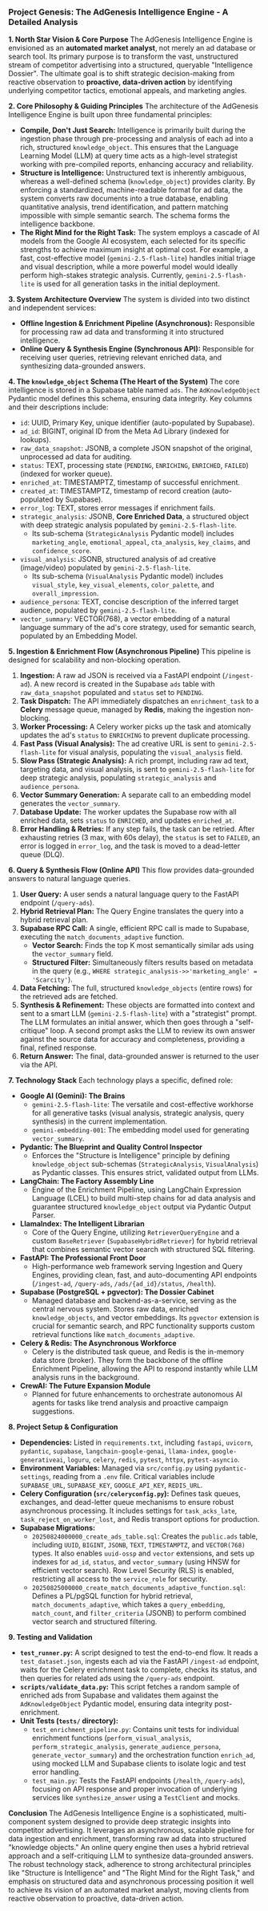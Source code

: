 ### Project Genesis: The AdGenesis Intelligence Engine - A Detailed Analysis

**1. North Star Vision & Core Purpose**
The AdGenesis Intelligence Engine is envisioned as an **automated market analyst**, not merely an ad database or search tool. Its primary purpose is to transform the vast, unstructured stream of competitor advertising into a structured, queryable "Intelligence Dossier". The ultimate goal is to shift strategic decision-making from reactive observation to **proactive, data-driven action** by identifying underlying competitor tactics, emotional appeals, and marketing angles.

**2. Core Philosophy & Guiding Principles**
The architecture of the AdGenesis Intelligence Engine is built upon three fundamental principles:

*   **Compile, Don't Just Search:** Intelligence is primarily built during the ingestion phase through pre-processing and analysis of each ad into a rich, structured `knowledge_object`. This ensures that the Language Learning Model (LLM) at query time acts as a high-level strategist working with pre-compiled reports, enhancing accuracy and reliability.
*   **Structure is Intelligence:** Unstructured text is inherently ambiguous, whereas a well-defined schema (`knowledge_object`) provides clarity. By enforcing a standardized, machine-readable format for ad data, the system converts raw documents into a true database, enabling quantitative analysis, trend identification, and pattern matching impossible with simple semantic search. The schema forms the intelligence backbone.
*   **The Right Mind for the Right Task:** The system employs a cascade of AI models from the Google AI ecosystem, each selected for its specific strengths to achieve maximum insight at optimal cost. For example, a fast, cost-effective model (`gemini-2.5-flash-lite`) handles initial triage and visual description, while a more powerful model would ideally perform high-stakes strategic analysis. Currently, `gemini-2.5-flash-lite` is used for all generation tasks in the initial deployment.

**3. System Architecture Overview**
The system is divided into two distinct and independent services:

*   **Offline Ingestion & Enrichment Pipeline (Asynchronous):** Responsible for processing raw ad data and transforming it into structured intelligence.
*   **Online Query & Synthesis Engine (Synchronous API):** Responsible for receiving user queries, retrieving relevant enriched data, and synthesizing data-grounded answers.

**4. The `knowledge_object` Schema (The Heart of the System)**
The core intelligence is stored in a Supabase table named `ads`. The `AdKnowledgeObject` Pydantic model defines this schema, ensuring data integrity. Key columns and their descriptions include:

*   `id`: UUID, Primary Key, unique identifier (auto-populated by Supabase).
*   `ad_id`: BIGINT, original ID from the Meta Ad Library (indexed for lookups).
*   `raw_data_snapshot`: JSONB, a complete JSON snapshot of the original, unprocessed ad data for auditing.
*   `status`: TEXT, processing state (`PENDING`, `ENRICHING`, `ENRICHED`, `FAILED`) (indexed for worker queue).
*   `enriched_at`: TIMESTAMPTZ, timestamp of successful enrichment.
*   `created_at`: TIMESTAMPTZ, timestamp of record creation (auto-populated by Supabase).
*   `error_log`: TEXT, stores error messages if enrichment fails.
*   `strategic_analysis`: JSONB, **Core Enriched Data**, a structured object with deep strategic analysis populated by `gemini-2.5-flash-lite`.
    *   Its sub-schema (`StrategicAnalysis` Pydantic model) includes `marketing_angle`, `emotional_appeal`, `cta_analysis`, `key_claims`, and `confidence_score`.
*   `visual_analysis`: JSONB, structured analysis of ad creative (image/video) populated by `gemini-2.5-flash-lite`.
    *   Its sub-schema (`VisualAnalysis` Pydantic model) includes `visual_style`, `key_visual_elements`, `color_palette`, and `overall_impression`.
*   `audience_persona`: TEXT, concise description of the inferred target audience, populated by `gemini-2.5-flash-lite`.
*   `vector_summary`: VECTOR(768), a vector embedding of a natural language summary of the ad's core strategy, used for semantic search, populated by an Embedding Model.

**5. Ingestion & Enrichment Flow (Asynchronous Pipeline)**
This pipeline is designed for scalability and non-blocking operation.

1.  **Ingestion:** A raw ad JSON is received via a FastAPI endpoint (`/ingest-ad`). A new record is created in the Supabase `ads` table with `raw_data_snapshot` populated and `status` set to `PENDING`.
2.  **Task Dispatch:** The API immediately dispatches an `enrichment_task` to a **Celery** message queue, managed by **Redis**, making the ingestion non-blocking.
3.  **Worker Processing:** A Celery worker picks up the task and atomically updates the ad's `status` to `ENRICHING` to prevent duplicate processing.
4.  **Fast Pass (Visual Analysis):** The ad creative URL is sent to `gemini-2.5-flash-lite` for visual analysis, populating the `visual_analysis` field.
5.  **Slow Pass (Strategic Analysis):** A rich prompt, including raw ad text, targeting data, and visual analysis, is sent to `gemini-2.5-flash-lite` for deep strategic analysis, populating `strategic_analysis` and `audience_persona`.
6.  **Vector Summary Generation:** A separate call to an embedding model generates the `vector_summary`.
7.  **Database Update:** The worker updates the Supabase row with all enriched data, sets `status` to `ENRICHED`, and updates `enriched_at`.
8.  **Error Handling & Retries:** If any step fails, the task can be retried. After exhausting retries (3 max, with 60s delay), the `status` is set to `FAILED`, an error is logged in `error_log`, and the task is moved to a dead-letter queue (DLQ).

**6. Query & Synthesis Flow (Online API)**
This flow provides data-grounded answers to natural language queries.

1.  **User Query:** A user sends a natural language query to the FastAPI endpoint (`/query-ads`).
2.  **Hybrid Retrieval Plan:** The Query Engine translates the query into a hybrid retrieval plan.
3.  **Supabase RPC Call:** A single, efficient RPC call is made to Supabase, executing the `match_documents_adaptive` function.
    *   **Vector Search:** Finds the top K most semantically similar ads using the `vector_summary` field.
    *   **Structured Filter:** Simultaneously filters results based on metadata in the query (e.g., `WHERE strategic_analysis->>'marketing_angle' = 'Scarcity'`).
4.  **Data Fetching:** The full, structured `knowledge_objects` (entire rows) for the retrieved ads are fetched.
5.  **Synthesis & Refinement:** These objects are formatted into context and sent to a smart LLM (`gemini-2.5-flash-lite`) with a "strategist" prompt. The LLM formulates an initial answer, which then goes through a "self-critique" loop. A second prompt asks the LLM to review its own answer against the source data for accuracy and completeness, providing a final, refined response.
6.  **Return Answer:** The final, data-grounded answer is returned to the user via the API.

**7. Technology Stack**
Each technology plays a specific, defined role:

*   **Google AI (Gemini): The Brains**
    *   `gemini-2.5-flash-lite`: The versatile and cost-effective workhorse for all generative tasks (visual analysis, strategic analysis, query synthesis) in the current implementation.
    *   `gemini-embedding-001`: The embedding model used for generating `vector_summary`.
*   **Pydantic: The Blueprint and Quality Control Inspector**
    *   Enforces the "Structure is Intelligence" principle by defining `knowledge_object` sub-schemas (`StrategicAnalysis`, `VisualAnalysis`) as Pydantic classes. This ensures strict, validated output from LLMs.
*   **LangChain: The Factory Assembly Line**
    *   Engine of the Enrichment Pipeline, using LangChain Expression Language (LCEL) to build multi-step chains for ad data analysis and guarantee structured `knowledge_object` output via Pydantic Output Parser.
*   **LlamaIndex: The Intelligent Librarian**
    *   Core of the Query Engine, utilizing `RetrieverQueryEngine` and a custom `BaseRetriever` (`SupabaseHybridRetriever`) for hybrid retrieval that combines semantic vector search with structured SQL filtering.
*   **FastAPI: The Professional Front Door**
    *   High-performance web framework serving Ingestion and Query Engines, providing clean, fast, and auto-documenting API endpoints (`/ingest-ad`, `/query-ads`, `/ads/{ad_id}/status`, `/health`).
*   **Supabase (PostgreSQL + pgvector): The Dossier Cabinet**
    *   Managed database and backend-as-a-service, serving as the central nervous system. Stores raw data, enriched `knowledge_objects`, and vector embeddings. Its `pgvector` extension is crucial for semantic search, and RPC functionality supports custom retrieval functions like `match_documents_adaptive`.
*   **Celery & Redis: The Asynchronous Workforce**
    *   Celery is the distributed task queue, and Redis is the in-memory data store (broker). They form the backbone of the offline Enrichment Pipeline, allowing the API to respond instantly while LLM analysis runs in the background.
*   **CrewAI: The Future Expansion Module**
    *   Planned for future enhancements to orchestrate autonomous AI agents for tasks like trend analysis and proactive campaign suggestions.

**8. Project Setup & Configuration**

*   **Dependencies:** Listed in `requirements.txt`, including `fastapi`, `uvicorn`, `pydantic`, `supabase`, `langchain-google-genai`, `llama-index`, `google-generativeai`, `loguru`, `celery`, `redis`, `pytest`, `httpx`, `pytest-asyncio`.
*   **Environment Variables:** Managed via `src/config.py` using `pydantic-settings`, reading from a `.env` file. Critical variables include `SUPABASE_URL`, `SUPABASE_KEY`, `GOOGLE_API_KEY`, `REDIS_URL`.
*   **Celery Configuration (`src/celeryconfig.py`):** Defines task queues, exchanges, and dead-letter queue mechanisms to ensure robust asynchronous processing. It includes settings for `task_acks_late`, `task_reject_on_worker_lost`, and Redis transport options for production.
*   **Supabase Migrations:**
    *   `20250824000000_create_ads_table.sql`: Creates the `public.ads` table, including `UUID`, `BIGINT`, `JSONB`, `TEXT`, `TIMESTAMPTZ`, and `VECTOR(768)` types. It also enables `uuid-ossp` and `vector` extensions, and sets up indexes for `ad_id`, `status`, and `vector_summary` (using HNSW for efficient vector search). Row Level Security (RLS) is enabled, restricting all access to the `service_role` for security.
    *   `20250825000000_create_match_documents_adaptive_function.sql`: Defines a PL/pgSQL function for hybrid retrieval, `match_documents_adaptive`, which takes a `query_embedding`, `match_count`, and `filter_criteria` (JSONB) to perform combined vector search and structured filtering.

**9. Testing and Validation**

*   **`test_runner.py`:** A script designed to test the end-to-end flow. It reads a `test_dataset.json`, ingests each ad via the FastAPI `/ingest-ad` endpoint, waits for the Celery enrichment task to complete, checks its status, and then queries for related ads using the `/query-ads` endpoint.
*   **`scripts/validate_data.py`:** This script fetches a random sample of enriched ads from Supabase and validates them against the `AdKnowledgeObject` Pydantic model, ensuring data integrity post-enrichment.
*   **Unit Tests (`tests/` directory):**
    *   `test_enrichment_pipeline.py`: Contains unit tests for individual enrichment functions (`perform_visual_analysis`, `perform_strategic_analysis`, `generate_audience_persona`, `generate_vector_summary`) and the orchestration function `enrich_ad`, using mocked LLM and Supabase clients to isolate logic and test error handling.
    *   `test_main.py`: Tests the FastAPI endpoints (`/health`, `/query-ads`), focusing on API response and proper invocation of underlying services like `synthesize_answer` using a `TestClient` and mocks.



**Conclusion**
The AdGenesis Intelligence Engine is a sophisticated, multi-component system designed to provide deep strategic insights into competitor advertising. It leverages an asynchronous, scalable pipeline for data ingestion and enrichment, transforming raw ad data into structured "knowledge objects." An online query engine then uses a hybrid retrieval approach and a self-critiquing LLM to synthesize data-grounded answers. The robust technology stack, adherence to strong architectural principles like "Structure is Intelligence" and "The Right Mind for the Right Task," and emphasis on structured data and asynchronous processing position it well to achieve its vision of an automated market analyst, moving clients from reactive observation to proactive, data-driven action.

